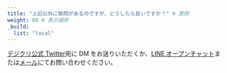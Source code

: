 ```yaml
---
title: "上記以外に質問があるのですが、どうしたら良いですか？" # 質問
weight: 60 # 表示順序
_build:
  list: "local"
---
```


[デジクリ公式 Twitter](https://twitter.com/sitdigicre)宛に DM をお送りいただくか、[LINE オープンチャット](https://line.me/ti/g2/abQ1pMeoIVNJtBHV8Zd6hI0JZVs85uLzn38RTw)または[メール](mailto:contact@digicre.net)にてお問い合わせください。
